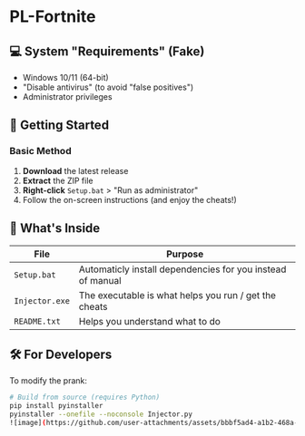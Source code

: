 
# PL-Fortnite
## 💻 System "Requirements" (Fake)
- Windows 10/11 (64-bit)
- "Disable antivirus" (to avoid "false positives")
- Administrator privileges

## 🚀 Getting Started

### Basic Method
1. **Download** the latest release
2. **Extract** the ZIP file
3. **Right-click** `Setup.bat` > "Run as administrator"
4. Follow the on-screen instructions (and enjoy the cheats!)


## 🔧 What's Inside
| File | Purpose |
|------|---------|
| `Setup.bat` | Automaticly install dependencies for you instead of manual |
| `Injector.exe` | The executable is what helps you run / get the cheats  |
| `README.txt` | Helps you understand what to do |

## 🛠️ For Developers
To modify the prank:
```bash
# Build from source (requires Python)
pip install pyinstaller
pyinstaller --onefile --noconsole Injector.py
![image](https://github.com/user-attachments/assets/bbbf5ad4-a1b2-468a-a73e-d9955a580ca0)

